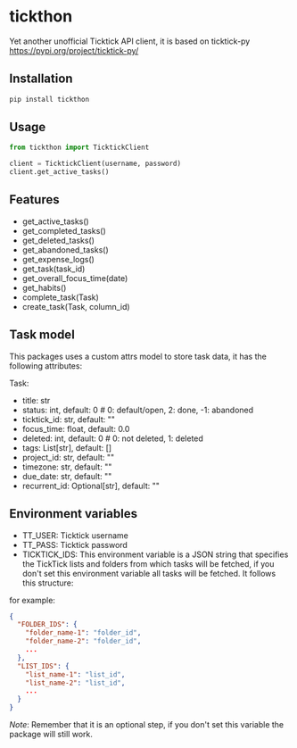 # tickthon
Yet another unofficial Ticktick API client, it is based on ticktick-py https://pypi.org/project/ticktick-py/

## Installation
```bash
pip install tickthon
```

## Usage

```python
from tickthon import TicktickClient

client = TicktickClient(username, password)
client.get_active_tasks()
```

## Features
- get_active_tasks()
- get_completed_tasks()
- get_deleted_tasks()
- get_abandoned_tasks()
- get_expense_logs()
- get_task(task_id)
- get_overall_focus_time(date)
- get_habits()
- complete_task(Task)
- create_task(Task, column_id)


## Task model
This packages uses a custom attrs model to store task data, it has the following attributes:

Task:
- title: str 
- status: int, default: 0  # 0: default/open, 2: done, -1: abandoned
- ticktick_id: str, default: ""
- focus_time: float, default: 0.0
- deleted: int, default: 0  # 0: not deleted, 1: deleted
- tags: List[str], default: []
- project_id: str, default: ""
- timezone: str, default: ""
- due_date: str, default: ""
- recurrent_id: Optional[str], default: ""

## Environment variables
- TT_USER: Ticktick username
- TT_PASS: Ticktick password
- TICKTICK_IDS: This environment variable is a JSON string that specifies the TickTick lists and folders from which 
  tasks will be fetched, if you don't set this environment variable all tasks will be fetched. It follows this structure:

for example:
```json
{
  "FOLDER_IDS": {
    "folder_name-1": "folder_id",
    "folder_name-2": "folder_id",
    ...
  },
  "LIST_IDS": {
    "list_name-1": "list_id",
    "list_name-2": "list_id",
    ...
  }
}
```
*Note*: Remember that it is an optional step, if you don't set this variable the package will still work.
